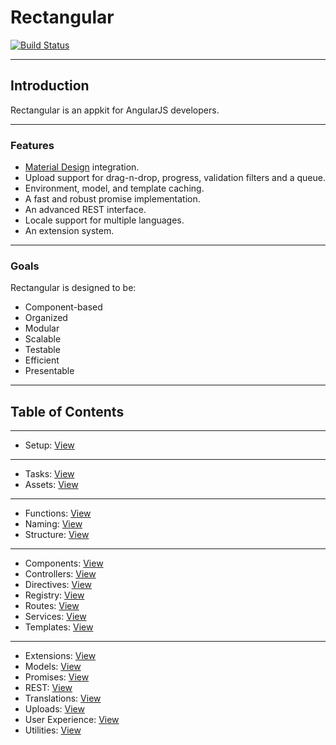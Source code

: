 # Rectangular
[![Build Status](https://travis-ci.org/abbotto/rectangular.svg?branch=master)](https://travis-ci.org/abbotto/rectangular)

---

## Introduction
Rectangular is an appkit for AngularJS developers.

---

### Features
- [Material Design](https://material.angularjs.org/latest/) integration.
- Upload support for drag-n-drop, progress, validation filters and a queue. 
- Environment, model, and template caching.
- A fast and robust promise implementation.
- An advanced REST interface.
- Locale support for multiple languages.
- An extension system.

---

### Goals
Rectangular is designed to be:
- Component-based
- Organized
- Modular
- Scalable
- Testable
- Efficient
- Presentable

---

## Table of Contents
---

- Setup: 			[View](readme/setup.md)

---

- Tasks: 			[View](readme/tasks.md)
- Assets: 			[View](readme/assets.md)

---

- Functions:		[View](readme/functions.md)
- Naming:			[View](readme/naming.md)
- Structure:		[View](readme/structure.md)

---

- Components: 		[View](readme/components.md)
- Controllers: 		[View](readme/controllers.md)
- Directives: 		[View](readme/directives.md)
- Registry:			[View](readme/registry.md)
- Routes:			[View](readme/routes.md)
- Services:			[View](readme/services.md)
- Templates:		[View](readme/templates.md)

---

- Extensions:		[View](readme/extensions.md)
- Models:			[View](readme/models.md)
- Promises:			[View](readme/promises.md)
- REST:				[View](readme/rest.md)
- Translations:		[View](readme/translations.md)
- Uploads:			[View](readme/uploads.md)
- User Experience:	[View](readme/user-experience.md)
- Utilities:		[View](readme/utilities.md)




